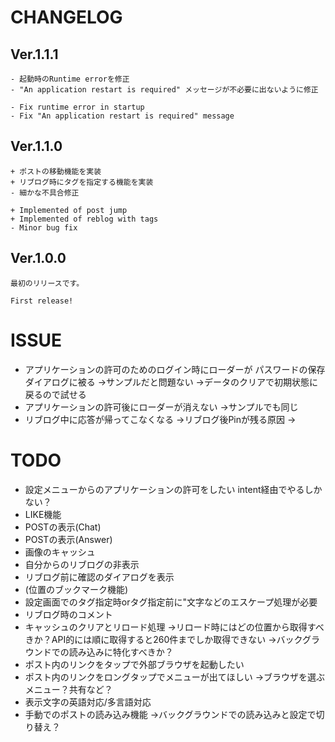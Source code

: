 # CHANGELOG


## Ver.1.1.1
    - 起動時のRuntime errorを修正
    - "An application restart is required" メッセージが不必要に出ないように修正

    - Fix runtime error in startup
    - Fix "An application restart is required" message

## Ver.1.1.0
    + ポストの移動機能を実装
    + リブログ時にタグを指定する機能を実装
    - 細かな不具合修正

    + Implemented of post jump
    + Implemented of reblog with tags
    - Minor bug fix


## Ver.1.0.0
    最初のリリースです。

    First release!

# ISSUE

* アプリケーションの許可のためのログイン時にローダーが
  パスワードの保存ダイアログに被る
  →サンプルだと問題ない
  →データのクリアで初期状態に戻るので試せる
* アプリケーションの許可後にローダーが消えない
  →サンプルでも同じ
* リブログ中に応答が帰ってこなくなる
  →リブログ後Pinが残る原因
  →

# TODO

* 設定メニューからのアプリケーションの許可をしたい
  intent経由でやるしかない？
* LIKE機能
* POSTの表示(Chat)
* POSTの表示(Answer)
* 画像のキャッシュ
* 自分からのリブログの非表示
* リブログ前に確認のダイアログを表示
* (位置のブックマーク機能)
* 設定画面でのタグ指定時orタグ指定前に"文字などのエスケープ処理が必要
* リブログ時のコメント
* キャッシュのクリアとリロード処理
  →リロード時にはどの位置から取得すべきか？API的には順に取得すると260件までしか取得できない
  →バックグラウンドでの読み込みに特化すべきか？
* ポスト内のリンクをタップで外部ブラウザを起動したい
* ポスト内のリンクをロングタップでメニューが出てほしい
  →ブラウザを選ぶメニュー？共有など？
* 表示文字の英語対応/多言語対応
* 手動でのポストの読み込み機能
  →バックグラウンドでの読み込みと設定で切り替え？

